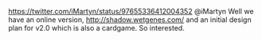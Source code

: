 https://twitter.com/iMartyn/status/97655336412004352 @iMartyn Well we have an online version, http://shadow.wetgenes.com/  and an initial design plan for v2.0 which is also a cardgame. So interested.